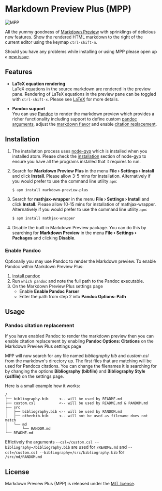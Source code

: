 # Markdown Preview Plus (MPP)

![MPP](https://raw.githubusercontent.com/Galadirith/markdown-preview-plus/master/imgs/mpp-full-res-invert.png)

All the yummy goodness of
[Markdown Preview](https://github.com/atom/markdown-preview) with sprinklings of
delicious new features. Show the rendered HTML markdown to the right of the
current editor using the keymap `ctrl-shift-m`.

Should you have any problems while installing or using MPP please open up a
[new issue](https://github.com/Galadirith/markdown-preview-plus/issues/new).

## Features

- **LaTeX equation rendering**  
  LaTeX equations in the source markdown are rendered in the preview pane.
  Rendering of LaTeX equations in the preview pane can be toggled with
  `ctrl-shift-x`. Please see [LaTeX](LATEX.md) for more details.

- **Pandoc support**  
  You can use [Pandoc](https://github.com/jgm/pandoc) to render the
  markdown preview which provides a richer functionality including support to
  define custom [pandoc arguments](http://pandoc.org/README.html#options),
  adjust the [markdown flavor](http://pandoc.org/README.html#pandocs-markdown)
  and enable [citation replacement](http://pandoc.org/README.html#citations).

## Installation

1.  The installation process uses
    [node-gyp](https://github.com/TooTallNate/node-gyp) which is installed when
    you installed atom. Please check the
    [installation](https://github.com/TooTallNate/node-gyp#installation) section
    of node-gyp to ensure you have all the programs installed that it requires
    to run.

2.  Search for **Markdown Preview Plus** in the menu **File &rsaquo; Settings
    &rsaquo; Install** and click **Install**. Please allow 3-5 mins for
    installation. Alternatively if you would prefer to use the command line
    utility `apm`:

    ````bash
    $ apm install markdown-preview-plus
    ````

3.  Search for **mathjax-wrapper** in the menu **File &rsaquo; Settings &rsaquo;
    Install** and click **Install**. Please allow 10-15 mins for installation
    of mathjax-wrapper. Alternatively if you would prefer to use the command
    line utility `apm`:

    ````bash
    $ apm install mathjax-wrapper
    ````

4.  Disable the built in Markdown Preview package. You can do this by searching
    for **Markdown Preview** in the menu **File &rsaquo; Settings &rsaquo;
    Packages** and clicking **Disable**.

### Enable Pandoc

Optionally you may use Pandoc to render the Markdown preview. To enable Pandoc
within Markdown Preview Plus:

1.  [Install pandoc](http://pandoc.org/installing.html)
2.  Run `which pandoc` and note the full path to the Pandoc executable.
3.  On the Markdown Preview Plus settings page
    - Enable **Enable Pandoc Parser**
    - Enter the path from step 2 into **Pandoc Options: Path**

## Usage

### Pandoc citation replacement

If you have enabled Pandoc to render the markdown preview then you can enable
citation replacement by enabling **Pandoc Options: Citations** on the Markdown
Preview Plus settings page

MPP will now search for any file named *bibliography.bib* and *custom.csl*
from the markdown's directory up. The first files that are matching will be
used for Pandocs citations. You can change the filenames it is searching for
by changing the options **Bibliography (bibfile)** and **Bibliography Style
(cslfile)** on the settings page.

Here is a small example how it works:
````
/
├── bibliography.bib     <-- will be used by README.md
├── custom.csl           <-- will be used by README.md & RANDOM.md
├── src
│   ├── bibliography.bib <-- will be used by RANDOM.md
│   ├── otherbib.bib     <-- will not be used as filename does not match
│   └── md
│       └── RANDOM.md
└── README.md
````
Effictively the arguments `--csl=/custom.csl --bibliography=/bibliography.bib`
are used for `/README.md` and `--csl=/custom.csl
--bibliography=/src/bibliography.bib` for `/src/md/RANDOM.md`

## License

Markdown Preview Plus (MPP) is released under the [MIT license](LICENSE.md).
